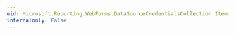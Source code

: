 ```yaml
---
uid: Microsoft.Reporting.WebForms.DataSourceCredentialsCollection.Item(System.String)
internalonly: False
---
```

